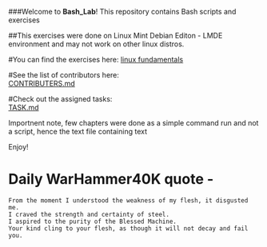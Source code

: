 ###Welcome to **Bash_Lab**! This repository contains Bash scripts and exercises

##This exercises were done on Linux Mint Debian Editon - LMDE environment and may not work on other linux distros.

#You can find the exercises here:
[linux fundamentals](https://linux-training.be/)

#See the list of contributors here:  
[CONTRIBUTERS.md](CONTRIBUTERS.md)

#Check out the assigned tasks:  
[TASK.md](TASK.md)

Importnent note, few chapters were done as a simple command run and not a script, hence the text file containing text


Enjoy!

# Daily WarHammer40K quote - 

```
From the moment I understood the weakness of my flesh, it disgusted me.
I craved the strength and certainty of steel. 
I aspired to the purity of the Blessed Machine.
Your kind cling to your flesh, as though it will not decay and fail you.
```
